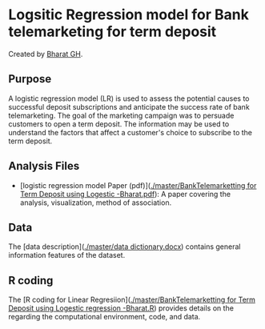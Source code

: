 # Logsitic Regression model for Bank telemarketing for term deposit

Created by [Bharat GH](https://www.linkedin.com/in/bharatgh/).

## Purpose

A logistic regression model (LR) is used to assess the potential causes to successful deposit subscriptions and anticipate the success rate of bank telemarketing. The goal of the marketing campaign was to persuade customers to open a term deposit. The information may be used to understand the factors that affect a customer's choice to subscribe to the term deposit.

## Analysis Files

* [logistic regression model  Paper (pdf)]([./master/BankTelemarketting for Term Deposit using Logestic -Bharat.pdf](https://github.com/bharatperry/logistic-regression-model-using-R-for-term-deposist/blob/2d4d88eddcfb8e38683c396153f8c04eb855a38a/BankTelemarketting%20for%20Term%20Deposit%20using%20Logestic%20-Bharat.pdf)): A paper covering the analysis, visualization, method of association. 

## Data

The [data description]([./master/data dictionary.docx](https://github.com/bharatperry/logistic-regression-model-using-R-for-term-deposist/blob/2d4d88eddcfb8e38683c396153f8c04eb855a38a/data%20dictionary.docx)) contains general information features of the dataset.

## R coding

The [R coding for Linear Regresiion]([./master/BankTelemarketting for Term Deposit using Logestic regression -Bharat.R](https://github.com/bharatperry/logistic-regression-model-using-R-for-term-deposist/blob/5f8f5d95113a9d9e2897954bb6ed835acd5dfe0f/BankTelemarketting%20for%20Term%20Deposit%20using%20Logestic%20regression%20-Bharat.R)) provides details on the regarding the computational environment, code, and data.
